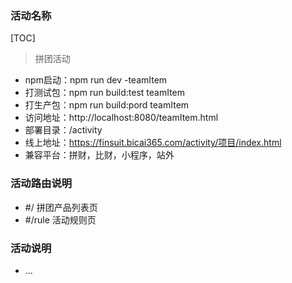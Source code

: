 ### 活动名称
[TOC]
> 拼团活动
- npm启动：npm run dev -teamItem
- 打测试包：npm run build:test teamItem
- 打生产包：npm run build:pord teamItem
- 访问地址：http://localhost:8080/teamItem.html
- 部署目录：/activity
- 线上地址：https://finsuit.bicai365.com/activity/项目/index.html
- 兼容平台：拼财，比财，小程序，站外

### 活动路由说明
- #/ 拼团产品列表页
- #/rule 活动规则页

### 活动说明
- ...